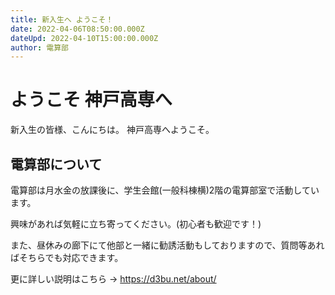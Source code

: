 ```yaml
---
title: 新入生へ ようこそ！
date: 2022-04-06T08:50:00.000Z
dateUpd: 2022-04-10T15:00:00.000Z
author: 電算部
---
```


# ようこそ 神戸高専へ

新入生の皆様、こんにちは。
神戸高専へようこそ。

## 電算部について

電算部は月水金の放課後に、学生会館(一般科棟横)2階の電算部室で活動しています。

興味があれば気軽に立ち寄ってください。(初心者も歓迎です！)

また、昼休みの廊下にて他部と一緒に勧誘活動もしておりますので、質問等あればそちらでも対応できます。

更に詳しい説明はこちら → https://d3bu.net/about/
